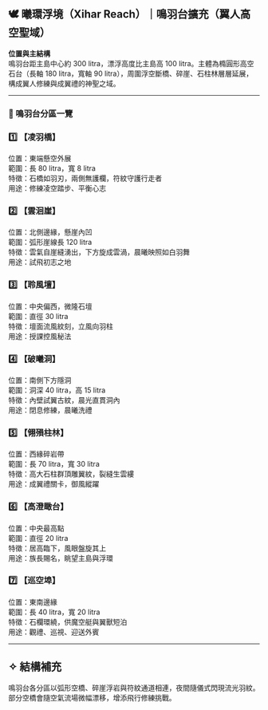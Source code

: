 
## 🕊️ 曦環浮境（Xihar Reach）｜鳴羽台擴充（翼人高空聖域）

**位置與主結構**  
鳴羽台距主島中心約 300 litra，漂浮高度比主島高 100 litra。主體為橢圓形高空石台（長軸 180 litra，寬軸 90 litra），周圍浮空斷橋、碎崖、石柱林層層延展，構成翼人修練與成翼禮的神聖之域。

---

### 📌 鳴羽台分區一覽

### 1️⃣ 【凌羽橋】  
位置：東端懸空外展  
範圍：長 80 litra，寬 8 litra  
特徵：石橋如羽刃，兩側無護欄，符紋守護行走者  
用途：修練凌空踏步、平衡心志

### 2️⃣ 【雲洄崖】  
位置：北側邊緣，懸崖內凹  
範圍：弧形崖線長 120 litra  
特徵：雲氣自崖縫湧出，下方旋成雲渦，晨曦映照如白羽舞  
用途：試飛初志之地

### 3️⃣ 【聆風壇】  
位置：中央偏西，微隆石壇  
範圍：直徑 30 litra  
特徵：壇面流風紋刻，立風向羽柱  
用途：授課控風秘法

### 4️⃣ 【破曦洞】  
位置：南側下方隱洞  
範圍：洞深 40 litra，高 15 litra  
特徵：內壁試翼古紋，晨光直貫洞內  
用途：閉息修練，晨曦洗禮

### 5️⃣ 【翎殞柱林】  
位置：西緣碎岩帶  
範圍：長 70 litra，寬 30 litra  
特徵：高大石柱群頂雕翼紋，裂縫生雲縷  
用途：成翼禮關卡，御風縱躍

### 6️⃣ 【高澄瞰台】  
位置：中央最高點  
範圍：直徑 20 litra  
特徵：居高臨下，風眼盤旋其上  
用途：族長賜名，眺望主島與浮環

### 7️⃣ 【巡空埠】  
位置：東南邊緣  
範圍：長 40 litra，寬 20 litra  
特徵：石欄環繞，供魔空艇與翼獸短泊  
用途：觀禮、巡視、迎送外賓

---

## ✧ 結構補充

鳴羽台各分區以弧形空橋、碎崖浮岩與符紋通道相連，夜間隨儀式閃現流光羽紋。部分空橋會隨空氣流場微幅漂移，增添飛行修練挑戰。
